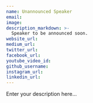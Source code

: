 ```yaml
---
name: Unannounced Speaker
email:
image:
description_markdown: >-
  Speaker to be announced soon.
website_url:
medium_url:
twitter_url:
facebook_url:
youtube_video_id:
github_username:
instagram_url:
linkedin_url:
---
```


Enter your description here...
